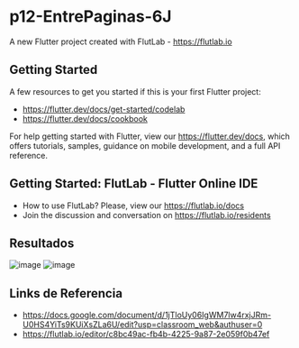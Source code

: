 # p12-EntrePaginas-6J

A new Flutter project created with FlutLab - https://flutlab.io

## Getting Started

A few resources to get you started if this is your first Flutter project:

- https://flutter.dev/docs/get-started/codelab
- https://flutter.dev/docs/cookbook

For help getting started with Flutter, view our
https://flutter.dev/docs, which offers tutorials,
samples, guidance on mobile development, and a full API reference.

## Getting Started: FlutLab - Flutter Online IDE

- How to use FlutLab? Please, view our https://flutlab.io/docs
- Join the discussion and conversation on https://flutlab.io/residents

## Resultados
![image](https://github.com/aecortega/p12-entpag-6J/assets/143548446/0e46a10b-5aa0-4c07-84cc-e55fd97c6a86)
![image](https://github.com/aecortega/p12-entpag-6J/assets/143548446/864d4623-29a3-407b-ad37-dc2986d2a615)

## Links de Referencia
- https://docs.google.com/document/d/1jTloUy06IgWM7lw4rxjJRm-U0HS4YiTs9KUiXsZLa6U/edit?usp=classroom_web&authuser=0
- https://flutlab.io/editor/c8bc49ac-fb4b-4225-9a87-2e059f0b47ef
